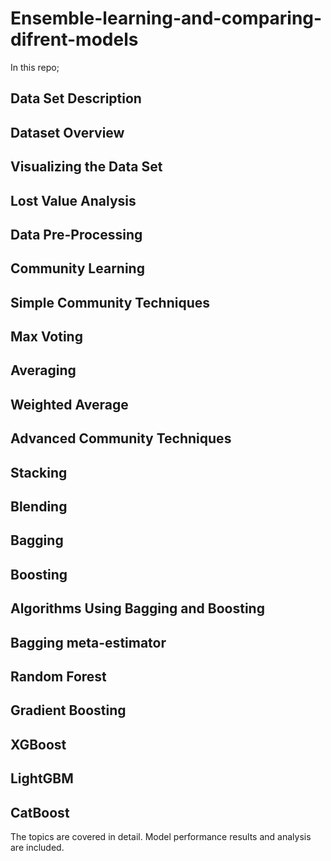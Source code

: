 # Ensemble-learning-and-comparing-difrent-models

 In this repo;

## Data Set Description
## Dataset Overview
## Visualizing the Data Set
## Lost Value Analysis
## Data Pre-Processing
## Community Learning
## Simple Community Techniques
## Max Voting
## Averaging
## Weighted Average
## Advanced Community Techniques
## Stacking
## Blending
## Bagging
## Boosting
## Algorithms Using Bagging and Boosting
## Bagging meta-estimator
## Random Forest
## Gradient Boosting
## XGBoost
## LightGBM
## CatBoost

The topics are covered in detail. Model performance results and analysis are included.
